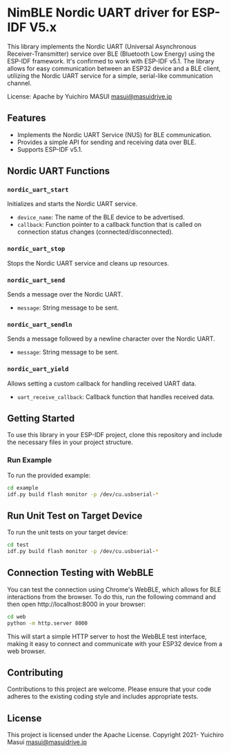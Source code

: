 # NimBLE Nordic UART driver for ESP-IDF V5.x

This library implements the Nordic UART (Universal Asynchronous Receiver-Transmitter) service over BLE (Bluetooth Low Energy) using the ESP-IDF framework. It's confirmed to work with ESP-IDF v5.1. The library allows for easy communication between an ESP32 device and a BLE client, utilizing the Nordic UART service for a simple, serial-like communication channel.

License: Apache by Yuichiro MASUI <masui@masuidrive.jp>

## Features
- Implements the Nordic UART Service (NUS) for BLE communication.
- Provides a simple API for sending and receiving data over BLE.
- Supports ESP-IDF v5.1.

## Nordic UART Functions

### `nordic_uart_start`
Initializes and starts the Nordic UART service.
- `device_name`: The name of the BLE device to be advertised.
- `callback`: Function pointer to a callback function that is called on connection status changes (connected/disconnected).

### `nordic_uart_stop`
Stops the Nordic UART service and cleans up resources.

### `nordic_uart_send`
Sends a message over the Nordic UART.
- `message`: String message to be sent.

### `nordic_uart_sendln`
Sends a message followed by a newline character over the Nordic UART.
- `message`: String message to be sent.

### `nordic_uart_yield`
Allows setting a custom callback for handling received UART data.
- `uart_receive_callback`: Callback function that handles received data.

## Getting Started

To use this library in your ESP-IDF project, clone this repository and include the necessary files in your project structure.

### Run Example

To run the provided example:

```bash
cd example
idf.py build flash monitor -p /dev/cu.usbserial-*
```

## Run Unit Test on Target Device
To run the unit tests on your target device:

```bash
cd test
idf.py build flash monitor -p /dev/cu.usbserial-*
```

## Connection Testing with WebBLE

You can test the connection using Chrome's WebBLE, which allows for BLE interactions from the browser. To do this, run the following command and then open http://localhost:8000 in your browser:

```bash
cd web
python -m http.server 8000 
```

This will start a simple HTTP server to host the WebBLE test interface, making it easy to connect and communicate with your ESP32 device from a web browser.

## Contributing

Contributions to this project are welcome. Please ensure that your code adheres to the existing coding style and includes appropriate tests.

## License

This project is licensed under the Apache License.
Copyright 2021- Yuichiro Masui <masui@masuidrive.jp>
